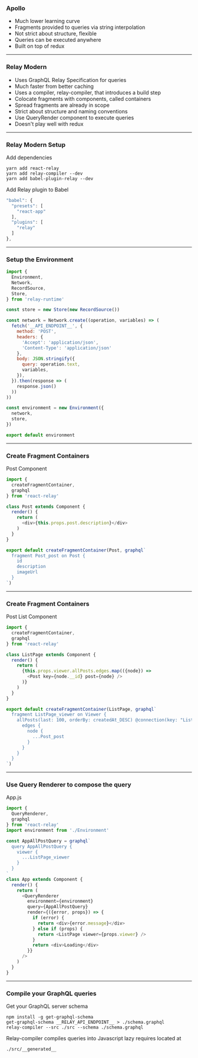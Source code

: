 ### Apollo
* Much lower learning curve
* Fragments provided to queries via string interpolation
* Not strict about structure, flexible
* Queries can be executed anywhere
* Built on top of redux

---

### Relay Modern
* Uses GraphQL Relay Specification for queries
* Much faster from better caching
* Uses a compiler, relay-compiler, that introduces a build step
* Colocate fragments with components, called containers
* Spread fragments are already in scope
* Strict about structure and naming conventions
* Use QueryRender component to execute queries
* Doesn't play well with redux

---

### Relay Modern Setup
Add dependencies
```
yarn add react-relay
yarn add relay-compiler --dev
yarn add babel-plugin-relay --dev
```
Add Relay plugin to Babel
```javascript
"babel": {
  "presets": [
    "react-app"
  ],
  "plugins": [
    "relay"
  ]
},
```

---

### Setup the Environment
```javascript
import {
  Environment,
  Network,
  RecordSource,
  Store,
} from 'relay-runtime'

const store = new Store(new RecordSource())

const network = Network.create((operation, variables) => (
  fetch('__API_ENDPOINT__', {
    method: 'POST',
    headers: {
      'Accept': 'application/json',
      'Content-Type': 'application/json'
    },
    body: JSON.stringify({
      query: operation.text,
      variables,
    }),
  }).then(response => (
    response.json()
  ))
))

const environment = new Environment({
  network,
  store,
})

export default environment
```

---

### Create Fragment Containers
Post Component
```javascript
import {
  createFragmentContainer,
  graphql
} from 'react-relay'

class Post extends Component {
  render() {
    return (
      <div>{this.props.post.description}</div>
    )
  }
}

export default createFragmentContainer(Post, graphql`
  fragment Post_post on Post {
    id
    description
    imageUrl
  }
`)
```

---

### Create Fragment Containers
Post List Component
```javascript
import {
  createFragmentContainer,
  graphql
} from 'react-relay'

class ListPage extends Component {
  render() {
    return (
      {this.props.viewer.allPosts.edges.map(({node}) =>
        <Post key={node.__id} post={node} />
      )}
    )
  }
}

export default createFragmentContainer(ListPage, graphql`
  fragment ListPage_viewer on Viewer {
    allPosts(last: 100, orderBy: createdAt_DESC) @connection(key: "ListPage_allPosts", filters: []) {
      edges {
        node {
          ...Post_post
        }
      }
    }
  }
`)
```

---

### Use Query Renderer to compose the query
App.js
```javascript
import {
  QueryRenderer,
  graphql
} from 'react-relay'
import environment from './Environment'

const AppAllPostQuery = graphql`
  query AppAllPostQuery {
    viewer {
      ...ListPage_viewer
    }
  }
`
class App extends Component {
  render() {
    return (
      <QueryRenderer
        environment={environment}
        query={AppAllPostQuery}
        render={({error, props}) => {
          if (error) {
            return <div>{error.message}</div>
          } else if (props) {
            return <ListPage viewer={props.viewer} />
          }
          return <div>Loading</div>
        }}
      />
    )
  }
}
```

---

### Compile your GraphQL queries
Get your GraphQL server schema
```
npm install -g get-graphql-schema
get-graphql-schema __RELAY_API_ENDPOINT__ > ./schema.graphql
relay-compiler --src ./src --schema ./schema.graphql
```
Relay-compiler compiles queries into Javascript lazy requires located at
```
./src/__generated__
```
